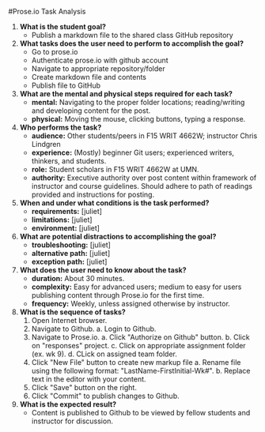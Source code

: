 #Prose.io Task Analysis

1. **What is the student goal?**
    * Publish a markdown file to the shared class GitHub repository
2. **What tasks does the user need to perform to accomplish the goal?**
    * Go to prose.io
    * Authenticate prose.io with github account
    * Navigate to appropriate repository/folder
    * Create markdown file and contents
    * Publish file to GitHub
3. **What are the mental and physical steps required for each task?**
    * **mental:** Navigating to the proper folder locations; reading/writing and developing content for the post.
    * **physical:** Moving the mouse, clicking buttons, typing a response.
4. **Who performs the task?**
    * **audience:** Other students/peers in F15 WRIT 4662W; instructor Chris Lindgren
    * **experience:** (Mostly) beginner Git users; experienced writers, thinkers, and students.
    * **role:** Student scholars in F15 WRIT 4662W at UMN.
    * **authority:** Executive authority over post content within framework of instructor and course guidelines. Should adhere to path of readings provided and instructions for posting.
5. **When and under what conditions is the task performed?**
    * **requirements:** [juliet]
    * **limitations:** [juliet]
    * **environment:** [juliet]
6. **What are potential distractions to accomplishing the goal?**
    * **troubleshooting:** [juliet]
    * **alternative path:** [juliet]
    * **exception path:** [juliet]
7. **What does the user need to know about the task?**
    * **duration:** About 30 minutes.
    * **complexity:** Easy for advanced users; medium to easy for users publishing content through Prose.io for the first time.
    * **frequency:** Weekly, unless assigned otherwise by instructor.
8. **What is the sequence of tasks?**
	1. Open Internet browser.
	2. Navigate to Github.
    	a. Login to Github.
	3. Navigate to Prose.io.
    	a. Click "Authorize on Github" button.
        b. Click on "responses" project.
        c. Click on appropriate assignment folder (ex. wk 9).
        d. CLick on assigned team folder.
    4. Click "New File" button to create new markup file
    	a. Rename file using the following format: "LastName-FirstInitial-Wk#".
        b. Replace text in the editor with your content.
    5. Click "Save" button on the right.
    6. Click "Commit" to publish changes to Github.
9. **What is the expected result?**
    * Content is published to Github to be viewed by fellow students and instructor for discussion.
